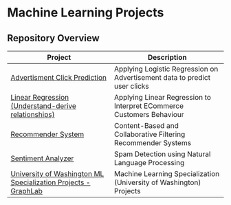 # Machine Learning Projects

## Repository Overview
| Project | Description |
|--------------------------------------------------------------------|---------------------------------------|
| [Advertisment Click Prediction](https://github.com/roopsinghbains/MachineLearningApps/tree/master/Advertisment%20Click%20Prediction) | Applying Logistic Regression on Advertisement data to predict user clicks|
| [Linear Regression (Understand-derive relationships)](https://github.com/roopsinghbains/MachineLearningApps/tree/master/Linear%20Regression%20(Understand-deriving%20relationships)) | Applying Linear Regression to Interpret ECommerce Customers Behaviour |
| [Recommender System](https://github.com/roopsinghbains/MachineLearningApps/tree/master/Recommender%20System) | Content-Based and Collaborative Filtering Recommender Systems| 
| [Sentiment Analyzer](https://github.com/roopsinghbains/MachineLearningApps/tree/master/Sentiment%20Analyzer/Spam%20detection%20using%20Natural%20Language%20Processing) | Spam Detection using Natural Language Processing| 
| [University of Washington ML Specialization Projects - GraphLab](https://github.com/roopsinghbains/MachineLearningApps/tree/master/University%20of%20Washington%20ML%20Specialization%20Projects%20-%20GraphLab) | Machine Learning Specialization (University of Washington) Projects| 



